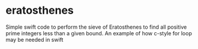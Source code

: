 # eratosthenes
Simple swift code to perform the sieve of Eratosthenes to find all positive prime integers less than a given bound.
An example of how c-style for loop may be needed in swift
 
